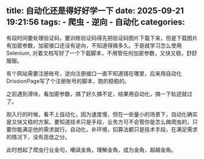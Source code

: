 title: 自动化还是得好好学一下
date: 2025-09-21 19:21:56
tags:
    - 爬虫
    - 逆向
    - 自动化
categories:
---
有段时间要处理验证码，要训练验证码得先把验证码图片下载下来，但是下载图片有加密参数，加密接口还没有逆向，不知道得搞多久。于是就学习怎么使用Selenium, 对着文档写好了一个下载脚本，不用管任何加密参数，又快又稳，舒舒服服。

有个网站需要注册账号，逆向注册接口一直不知道错在哪里，后来用自动化DrissionPage写了个注册账号的脚本，跑的稳稳的。

之前遇到滑块，看加密参数，搞了好久搞不定，结果用自动化，搞一下轨迹就过了。

刚入行的时候，看不上自动化，因为速度慢，但在一些量小的场景下，自动化确实是又快又稳的方案。要知道技术只是手段，业务方可不会管你是怎么做爬虫的，只要你能满足他的需求就行。自动化，补环境，扣算法都只是技术手段，在满足需求的情况下，没有高低之分。

此时想起了爬虫行业金句，嘲讽金角，理解金角，成为金角，超越金角。
